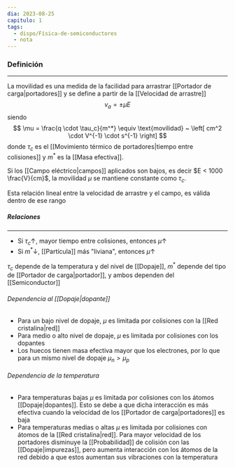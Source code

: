 ```yaml
---
dia: 2023-08-25
capitulo: 1
tags:
  - dispo/Física-de-semiconductores
  - nota
---
```

### Definición
---
La movilidad es una medida de la facilidad para arrastrar [[Portador de carga|portadores]] y se define a partir de la [[Velocidad de arrastre]] $$ v_a = \pm \mu E $$siendo $$ \mu = \frac{q \cdot \tau_c}{m^*} \equiv \text{movilidad} ~ \left[ cm^2 \cdot V^{-1} \cdot s^{-1} \right] $$ donde $\tau_c$ es el [[Movimiento térmico de portadores|tiempo entre colisiones]] y $m^*$ es la [[Masa efectiva]].

Si los [[Campo eléctrico|campos]] aplicados son bajos, es decir $E < 1000 \frac{V}{cm}$, la movilidad $\mu$ se mantiene constante como $\tau_c$.

Esta relación lineal entre la velocidad de arrastre y el campo, es válida dentro de ese rango

##### Relaciones
---
* Si $\tau_c \uparrow$, mayor tiempo entre colisiones, entonces $\mu \uparrow$
* Si $m^* \downarrow$, [[Partícula]] más "liviana", entonces $\mu \uparrow$

$\tau_c$ depende de la temperatura y del nivel de [[Dopaje]], $m^*$ depende del tipo de [[Portador de carga|portador]], y ambos dependen del [[Semiconductor]]

###### Dependencia al [[Dopaje|dopante]]
* Para un bajo nivel de dopaje, $\mu$ es limitada por colisiones con la [[Red cristalina|red]]
* Para medio o alto nivel de dopaje, $\mu$ es limitada por colisiones con los dopantes
* Los huecos tienen masa efectiva mayor que los electrones, por lo que para un mismo nivel de dopaje $\mu_n > \mu_p$

###### Dependencia de la temperatura
* Para temperaturas bajas $\mu$ es limitada por colisiones con los átomos [[Dopaje|dopantes]]. Esto se debe a que dicha interacción es más efectiva cuando la velocidad de los [[Portador de carga|portadores]] es baja
* Para temperaturas medias o altas $\mu$ es limitada por colisiones con átomos de la [[Red cristalina|red]]. Para mayor velocidad de los portadores disminuye la [[Probabilidad]] de colisión con las [[Dopaje|impurezas]], pero aumenta interacción con los átomos de la red debido a que estos aumentan sus vibraciones con la temperatura